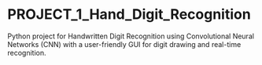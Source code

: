 # PROJECT_1_Hand_Digit_Recognition
Python project for Handwritten Digit Recognition using Convolutional Neural Networks (CNN) with a user-friendly GUI for digit drawing and real-time recognition.
